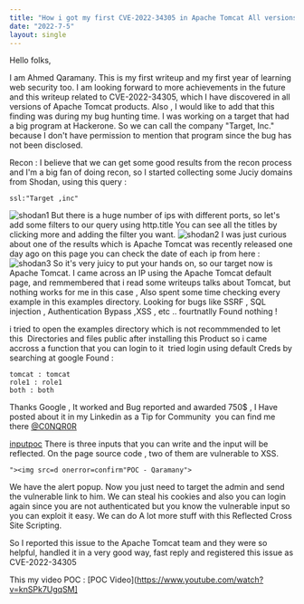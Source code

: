```yaml
---
title: "How i got my first CVE-2022-34305 in Apache Tomcat All versions "
date: "2022-7-5"
layout: single
---
```

Hello folks, 

I am Ahmed Qaramany. This is my first writeup and my first year of learning web security too. I am looking forward to more achievements in the future and this writeup related to CVE-2022-34305, which I have discovered in all versions of Apache Tomcat products.
Also , I would like to add that this finding was during my bug hunting time.
I was working on a target that had a big program at Hackerone. So we can call the company "Target, Inc."
because I don't have permission to mention that program since the bug has not been disclosed.

Recon : 
I believe that we can get some good results from the recon process and I'm a big fan of doing recon, so I started collecting some Juciy domains from Shodan, using this query :
```
ssl:"Target ,inc"
```
![shodan1](https://i.imgur.com/hEA5cbc.png)
But there is a huge number of ips with different ports, so let's add some filters to our query using http.title
You can see all the titles by clicking more and adding the filter you want.
![shodan2](https://i.imgur.com/oqfZV69.png)
I was just curious about one of the results which is Apache Tomcat was recently released one day ago on this page you can check the date of each ip from here : 
![shodan3](https://i.imgur.com/Ey1qnSh.png)
So it's very juicy to put your hands on, so our target now is Apache Tomcat.
I came across an IP using the Apache Tomcat default page, and remmembered that i read some writeups talks about Tomcat, but nothing works for me in this case , Also spent some time checking every example in this examples directory.
Looking for bugs like 
SSRF , SQL injection , Authentication Bypass ,XSS , etc ..
fourtnatlly Found nothing !

i tried to open the examples directory which is not recommmended to let this 
Directories and files public after installing this Product
so i came accross a function that you can login to it 
tried login using default Creds by searching at google Found : 
```
tomcat : tomcat 
role1 : role1
both : both 
```
Thanks Google , It worked and Bug reported and awarded 750$ , I Have posted about it in my Linkedin as a Tip for Community 
you can find me there [@C0NQR0R](https://www.linkedin.com/in/c0nqr0r/)

[inputpoc](https://i.imgur.com/myJXPf3.png)
There is three inputs that you can write and the input will be reflected. On the page source code , two of them are vulnerable to XSS.
```
"><img src=d onerror=confirm"POC - Qaramany"> 
```
We have the alert popup. Now you just need to target the admin and send the vulnerable link to him.
We can steal his cookies and also you can login again since you are not authenticated but you know the vulnerable input so you can exploit it easy. We can do A lot more stuff with this Reflected Cross Site Scripting. 

So I reported this issue to the Apache Tomcat team and they were so helpful, handled it in a very good way, fast reply  and registered this issue as CVE-2022-34305

This my video POC : 
[POC Video](https://www.youtube.com/watch?v=knSPk7UgqSM]


